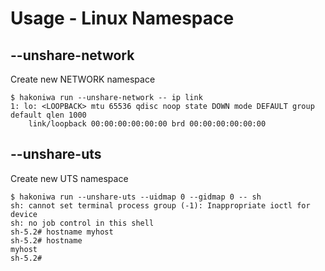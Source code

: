 # Usage - Linux Namespace

## --unshare-network

Create new NETWORK namespace

```console
$ hakoniwa run --unshare-network -- ip link
1: lo: <LOOPBACK> mtu 65536 qdisc noop state DOWN mode DEFAULT group default qlen 1000
    link/loopback 00:00:00:00:00:00 brd 00:00:00:00:00:00
```

## --unshare-uts

Create new UTS namespace

```console
$ hakoniwa run --unshare-uts --uidmap 0 --gidmap 0 -- sh
sh: cannot set terminal process group (-1): Inappropriate ioctl for device
sh: no job control in this shell
sh-5.2# hostname myhost
sh-5.2# hostname
myhost
sh-5.2#
```
